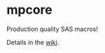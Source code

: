# mpcore
Production quality SAS macros!

Details in the [wiki](https://github.com/macropeople/core/wiki).
